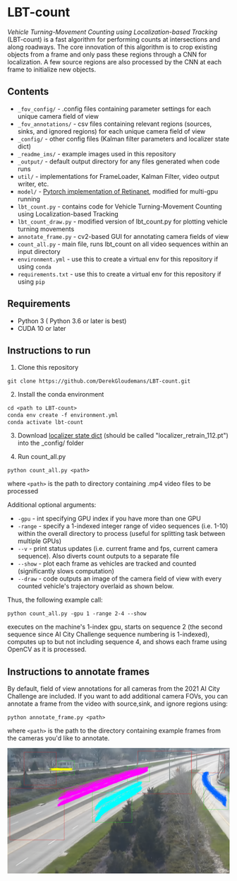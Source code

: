 # LBT-count



*Vehicle Turning-Movement Counting using Localization-based Tracking* (LBT-count) is a fast algorithm for performing counts at intersections and along roadways. The core innovation of this algorithm is to crop existing objects from a frame and only pass these regions through a CNN for localization. A few source regions are also processed by the CNN at each frame to initialize new objects. 

## Contents
- `_fov_config/` - .config files containing parameter settings for each unique camera field of view
- `_fov_annotations/` - csv files containing relevant regions (sources, sinks, and ignored regions) for each unique camera field of view
- `_config/` - other config files (Kalman filter parameters and localizer state dict)
- `_readme_ims/` - example images used in this repository
- `_output/` - default output directory for any files generated when code runs
- `util/` - implementations for FrameLoader, Kalman Filter, video output writer, etc.
- `model/` - [Pytorch implementation of Retinanet](https://github.com/yhenon/pytorch-retinanet), modified for multi-gpu running
- `lbt_count.py` - contains code for Vehicle Turning-Movement Counting using Localization-based Tracking
- `lbt_count_draw.py` - modified version of lbt_count.py for plotting vehicle turning movements
- `annotate_frame.py` - cv2-based GUI for annotating camera fields of view
- `count_all.py` - main file, runs lbt_count on all video sequences within an input directory
- `environment.yml` - use this to create a virtual env for this repository if using `conda`
- `requirements.txt` - use this to create a virtual env for this repository if using `pip`

## Requirements
- Python 3 ( Python 3.6 or later is best)
- CUDA 10 or later

## Instructions to run
1. Clone this repository
```
git clone https://github.com/DerekGloudemans/LBT-count.git
```

2. Install the conda environment
```
cd <path to LBT-count>
conda env create -f environment.yml
conda activate lbt-count
```

3. Download [localizer state dict](https://github.com/DerekGloudemans/LBT-count/releases/download/v0.2/localizer_retrain_112.pt) (should be called "localizer_retrain_112.pt") into the _config/ folder

4. Run count_all.py
```
python count_all.py <path>
```
where `<path>` is the path to directory containing .mp4 video files to be processed

Additional optional arguments:
- `-gpu`   - int specifying GPU index if you have more than one GPU
- `-range` - specify a 1-indexed integer range of video sequences (i.e. 1-10) within the overall directory to process (useful for splitting task between multiple GPUs)
- `--v`    - print status updates (i.e. current frame and fps, current camera sequence). Also diverts count outputs to a separate file
- `--show` - plot each frame as vehicles are tracked and counted (significantly slows computation)
- `--draw`  - code outputs an image of the camera field of view with every counted vehicle's trajectory overlaid as shown below.

Thus, the following example call:

```
python count_all.py -gpu 1 -range 2-4 --show
```

executes on the machine's 1-index gpu, starts on sequence 2 (the second sequence since AI City Challenge sequence numbering is 1-indexed), computes up to but not including sequence 4, and shows each frame using OpenCV as it is processed.

## Instructions to annotate frames
By default, field of view annotations for all cameras from the 2021 AI City Challenge are included. If you want to add additional camera FOVs, you can annotate a frame from the video with source,sink, and ignore regions using:

```
python annotate_frame.py <path>
```
where `<path>` is the path to the directory containing example frames from the cameras you'd like to annotate.

![](_readme_ims/cam_2_avg.png)
